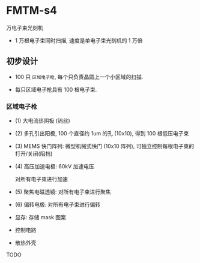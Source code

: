 # FMTM-s4
万电子束光刻机

+ 1 万根电子束同时扫描, 速度是单电子束光刻机的 1 万倍


## 初步设计

+ 100 只 `区域电子枪`, 每个只负责晶圆上一个小区域的扫描.

+ 每只区域电子枪具有 100 根电子束.

### 区域电子枪

+ (1) 大电流热阴极 (钨丝)

+ (2) 多孔引出阳极, 100 个直径约 1um 的孔 (10x10),
  得到 100 根低压电子束

+ (3) MEMS 快门阵列: 微型机械式快门 (10x10 阵列),
  可独立控制每根电子束的打开/关闭(阻挡)

+ (4) 高压加速电极: 60kV 加速电压

  对所有电子束进行加速

+ (5) 聚焦电磁透镜: 对所有电子束进行聚焦

+ (6) 偏转电极: 对所有电子束进行偏转

+ 显存: 存储 mask 图案

+ 控制电路

+ 散热外壳


TODO

